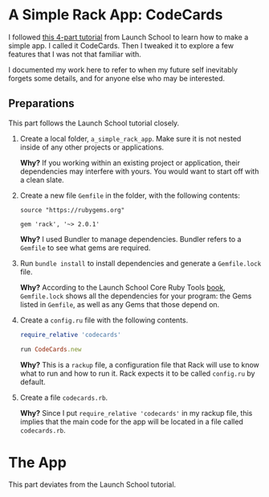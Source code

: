 # A Simple Rack App: CodeCards

I followed [this 4-part tutorial](https://launchschool.com/blog/growing-your-own-web-framework-with-rack-part-1) from Launch School to learn how to make a simple app. I called it CodeCards. Then I tweaked it to explore a few features that I was not that familiar with.

I documented my work here to refer to when my future self inevitably forgets some details, and for anyone else who may be interested.

## Preparations 
This part follows the Launch School tutorial closely.

1. Create a local folder, `a_simple_rack_app`. Make sure it is not nested inside of any other projects or applications.

   **Why?** If you working within an existing project or application, their dependencies may interfere with yours. You would want to start off with a clean slate.

2. Create a new file `Gemfile` in the folder, with the following contents:
   ```
   source "https://rubygems.org"
   
   gem 'rack', '~> 2.0.1'
   ```
   **Why?** I used Bundler to manage dependencies. Bundler refers to a `Gemfile` to see what gems are required. 


3. Run `bundle install` to install dependencies and generate a `Gemfile.lock` file.

   **Why?** According to the Launch School Core Ruby Tools [book](https://launchschool.com/books/core_ruby_tools/read/bundler#gemfile), `Gemfile.lock` shows all the dependencies for your program: the Gems listed in `Gemfile`, as well as any Gems that those depend on. 

4. Create a `config.ru` file with the following contents.
   ```ruby
   require_relative 'codecards'
   
   run CodeCards.new
   ```

   **Why?** This is a `rackup` file, a configuration file that Rack will use to know what to run and how to run it. Rack expects it to be called `config.ru` by default.


4. Create a file `codecards.rb`.

   **Why?** Since I put `require_relative 'codecards'` in my rackup file, this implies that the main code for the app will be located in a file called `codecards.rb`.

# The App 
This part deviates from the Launch School tutorial.

